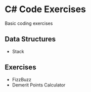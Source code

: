 # C# Code Exercises

Basic coding exercises


## Data Structures

 - Stack

## Exercises

 - FizzBuzz
 - Demerit Points Calculator